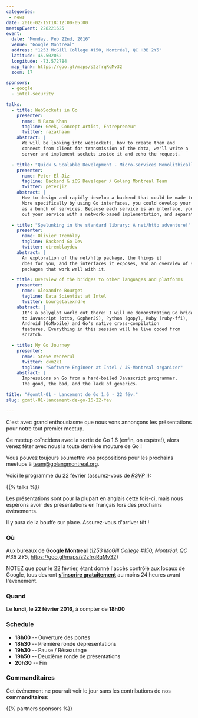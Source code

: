 ```yaml
---
categories:
 - news
date: 2016-02-15T18:12:00-05:00
meetupEvent: 228221625
event:
  date: "Monday, Feb 22nd, 2016"
  venue: "Google Montreal"
  address: "1253 McGill College #150, Montréal, QC H3B 2Y5"
  latitude: 45.502052
  longitude: -73.572784
  map_link: https://goo.gl/maps/s2zfrqRqMv32
  zoom: 17

sponsors:
  - google
  - intel-security

talks:
  - title: WebSockets in Go
    presenter:
      name: M Raza Khan
      tagline: Geek, Concept Artist, Entrepreneur
      twitter: razakhaan
    abstract: |
      We will be looking into websockets, how to create them and
      connect from client for transmission of the data, we'll write a
      server and implement sockets inside it and echo the request.

  - title: "Quick & Scalable Development - Micro-Services Monolithically?"
    presenter:
      name: Peter El-Jiz
      tagline: Backend & iOS Developer / Golang Montreal Team
      twitter: peterjiz
    abstract: |
      How to design and rapidly develop a backend that could be made to scale.
      More specifically by using Go interfaces, you could develop your app monolithically
      as a bunch of services. Because each service is an interface, you could easily swap
      out your service with a network-based implementation, and separate into smaller micro-services.

  - title: "Spelunking in the standard library: A net/http adventure!"
    presenter:
      name: Olivier Tremblay
      tagline: Backend Go Dev
      twitter: otremblaydev
    abstract: |
      An exploration of the net/http package, the things it
      does for you, and the interfaces it exposes, and an overview of some
      packages that work well with it.

  - title: Overview of the bridges to other languages and platforms
    presenter:
      name: Alexandre Bourget
      tagline: Data Scientist at Intel
      twitter: bourgetalexndre
    abstract: |
      It's a polyglot world out there! I will me demonstrating Go bridges
      to Javascript (otto, GopherJS), Python (gopy), Ruby (ruby-ffi),
      Android (GoMobile) and Go's native cross-compilation
      features. Everything in this session will be live coded from
      scratch.

  - title: My Go Journey
    presenter:
      name: Steve Venzerul
      twitter: ckm2k1
      tagline: "Software Engineer at Intel / JS-Montreal organizer"
    abstract: |
      Impressions on Go from a hard-boiled Javascript programmer.
      The good, the bad, and the lack of generics.

title: "#gomtl-01 - Lancement de Go 1.6 - 22 fév."
slug: gomtl-01-lancement-de-go-16-22-fev

---
```


C'est avec grand enthousiasme que nous vons annonçons les présentations pour notre tout premier meetup.

Ce meetup coïncidera avec la sortie de Go 1.6 (enfin, on espère!), alors venez
fêter avec nous la toute dernière mouture de Go !

Vous pouvez toujours soumettre vos propositions pour les prochains meetups à <a
href="mailto:team@golangmontreal.org">team@golangmontreal.org</a>.

Voici le programme du 22 février (assurez-vous de [*RSVP*](http://www.meetup.com/fr-FR/GolangMontreal/events/228221625/) !):

<!--more-->

{{% talks %}}

Les présentations sont pour la plupart en anglais cette fois-ci, mais nous
espérons avoir des présentations en français lors des prochains événements.

Il y aura de la bouffe sur place. Assurez-vous d'arriver tôt !


### Où

Aux bureaux de **Google Montreal** (_1253 McGill College #150, Montréal, QC H3B 2Y5_, https://goo.gl/maps/s2zfrqRqMv32)

NOTEZ que pour le 22 février, étant donné l'accès contrôlé aux locaux de Google,
tous devront [**s'inscrire gratuitement**](http://www.meetup.com/fr-FR/GolangMontreal/events/228221625/)
au moins 24 heures avant l'événement.


### Quand

Le **lundi, le 22 février 2016**, à compter de **18h00**


### Schedule

* **18h00** -- Ouverture des portes
* **18h30** -- Première ronde deprésentations
* **19h30** -- Pause / Réseautage
* **19h50** -- Deuxième ronde de présentations
* **20h30** -- Fin


### Commanditaires

Cet événement ne pourrait voir le jour sans les contributions de nos **commanditaires**:

{{% partners sponsors %}}
